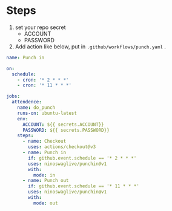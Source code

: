 # Steps
1. set your repo secret
    - ACCOUNT
    - PASSWORD
2. Add action like below, put in `.github/workflows/punch.yaml` .


```yaml
name: Punch in

on:
  schedule:
    - cron: '* 2 * * *'
    - cron: '* 11 * * *'

jobs:
  attendence:
    name: do_punch
    runs-on: ubuntu-latest
    env:
      ACCOUNT: ${{ secrets.ACCOUNT}}
      PASSWORD: ${{ secrets.PASSWORD}}
    steps:
      - name: Checkout
        uses: actions/checkout@v3
      - name: Punch in
        if: github.event.schedule == '* 2 * * *'
        uses: ninoswaglive/punchin@v1
        with:
          mode: in
      - name: Punch out
        if: github.event.schedule == '* 11 * * *'
        uses: ninoswaglive/punchin@v1
        with:
          mode: out

```
